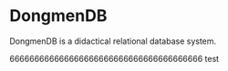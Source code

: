 # DongmenDB
DongmenDB is a didactical relational database system.



666666666666666666666666666666666666666
test
